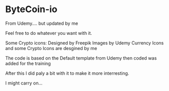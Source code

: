 # ByteCoin-io
From Udemy.... but updated by me


Feel free to do whatever you want with it.

Some Crypto icons: Designed by Freepik
Images by Udemy
Currency Icons and some Crypto Icons are desgined by me

The code is based on the Default template from Udemy
then coded was added for the training

After this I did paly a bit with it to make it more interresting.

I might carry on...


